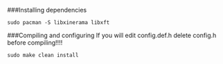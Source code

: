 ###Installing dependencies
```
sudo pacman -S libxinerama libxft
```
###Compiling and configuring
If you will edit config.def.h delete config.h before compiling!!!!
```
sudo make clean install
```
